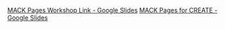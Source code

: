 [MACK Pages Workshop Link - Google Slides](https://docs.google.com/presentation/d/1ai09GMuAigZhbtjtVecfB_ssMGXyszyH-kiAxwY8vn4/edit#slide=id.p)
[MACK Pages for CREATE - Google Slides](https://docs.google.com/presentation/d/15qZhuL_Qherf-Pscw6HUeVDre0rBPxnnMkpwYFvbmKQ/edit#slide=id.g10050c9531e_0_322)
